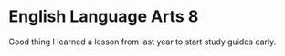 # English Language Arts 8

Good thing I learned a lesson from last year to start study guides early.
